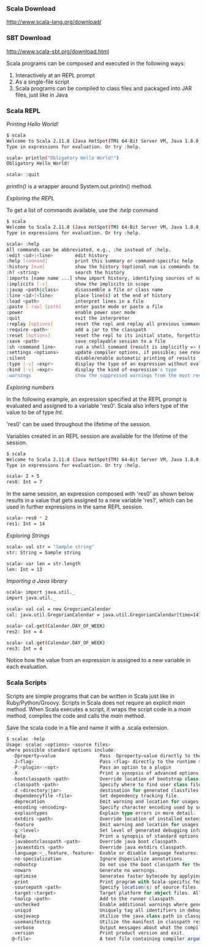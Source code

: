 ### Scala Download

http://www.scala-lang.org/download/

### SBT Download

http://www.scala-sbt.org/download.html

Scala programs can be composed and executed in the following ways:

1. Interactively at an REPL prompt
2. As a single-file script
3. Scala programs can be compiled to class files and packaged into JAR files, just like in Java

### Scala REPL

*Printing Hello World!*

```sh
$ scala
Welcome to Scala 2.11.8 (Java HotSpot(TM) 64-Bit Server VM, Java 1.8.0_91).
Type in expressions for evaluation. Or try :help.

scala> println("Obligatory Hello World!")
Obligatory Hello World!

scala> :quit
```

*println()* is a wrapper around System.out.println() method.


*Exploring the REPL*

To get a list of commands available, use the *:help* command 

```sh
$ scala
Welcome to Scala 2.11.8 (Java HotSpot(TM) 64-Bit Server VM, Java 1.8.0_91).
Type in expressions for evaluation. Or try :help.

scala> :help
All commands can be abbreviated, e.g., :he instead of :help.
:edit <id>|<line>        edit history
:help [command]          print this summary or command-specific help
:history [num]           show the history (optional num is commands to show)
:h? <string>             search the history
:imports [name name ...] show import history, identifying sources of names
:implicits [-v]          show the implicits in scope
:javap <path|class>      disassemble a file or class name
:line <id>|<line>        place line(s) at the end of history
:load <path>             interpret lines in a file
:paste [-raw] [path]     enter paste mode or paste a file
:power                   enable power user mode
:quit                    exit the interpreter
:replay [options]        reset the repl and replay all previous commands
:require <path>          add a jar to the classpath
:reset [options]         reset the repl to its initial state, forgetting all session entries
:save <path>             save replayable session to a file
:sh <command line>       run a shell command (result is implicitly => List[String])
:settings <options>      update compiler options, if possible; see reset
:silent                  disable/enable automatic printing of results
:type [-v] <expr>        display the type of an expression without evaluating it
:kind [-v] <expr>        display the kind of expression's type
:warnings                show the suppressed warnings from the most recent line which had any
```

*Exploring numbers*

In the following example, an expression specified at the REPL prompt is evaluated and assigned to a variable 'res0'. Scala also infers type of the value to be of type *Int*. 

'res0' can be used throughout the lifetime of the session. 

Variables created in an REPL session are available for the lifetime of the session. 

```sh
$ scala
Welcome to Scala 2.11.8 (Java HotSpot(TM) 64-Bit Server VM, Java 1.8.0_91).
Type in expressions for evaluation. Or try :help.

scala> 2 + 5
res0: Int = 7
```

In the same session, an expression composed with 'res0' as shown below results in a value that gets assigned to a new variable 'res1', which can be used in further expressions in the same REPL session.

```sh
scala> res0 * 2
res1: Int = 14
```

*Exploring Strings*

```sh
scala> val str = "Sample string"
str: String = Sample string

scala> var len = str.length
len: Int = 13
```

*Importing a Java library*

```sh
scala> import java.util._
import java.util._

scala> val cal = new GregorianCalendar
cal: java.util.GregorianCalendar = java.util.GregorianCalendar[time=1471487772489,areFieldsSet=true,areAllFieldsSet=true,lenient=true,zone=sun.util.calendar.ZoneInfo[id="America/New_York",offset=-18000000,dstSavings=3600000,useDaylight=true,transitions=235,lastRule=java.util.SimpleTimeZone[id=America/New_York,offset=-18000000,dstSavings=3600000,useDaylight=true,startYear=0,startMode=3,startMonth=2,startDay=8,startDayOfWeek=1,startTime=7200000,startTimeMode=0,endMode=3,endMonth=10,endDay=1,endDayOfWeek=1,endTime=7200000,endTimeMode=0]],firstDayOfWeek=1,minimalDaysInFirstWeek=1,ERA=1,YEAR=2016,MONTH=7,WEEK_OF_YEAR=34,WEEK_OF_MONTH=3,DAY_OF_MONTH=17,DAY_OF_YEAR=230,DAY_OF_WEEK=4,DAY_OF_WEEK_IN_MONTH=3,AM_PM=1,HOUR=10,HOUR_OF_DAY=22,MINUTE=36,SECOND=12,MILLISECOND=489,ZONE_OFFSET=-18000000,...

scala> cal.get(Calendar.DAY_OF_WEEK)
res2: Int = 4

scala> cal.get(Calendar.DAY_OF_WEEK)
res3: Int = 4
```

Notice how the value from an expression is assigned to a new variable in each evaluation.

### Scala Scripts

Scripts are simple programs that can be written in Scala just like in Ruby/Python/Groovy. Scripts in Scala does not require an explicit *main* method. When Scala executes a script, it wraps the script code in a *main* method, compiles the code and calls the *main* method. 

Save the scala code in a file and name it with a .scala extension.

```scala
$ scalac -help
Usage: scalac <options> <source files>
where possible standard options include:
  -Dproperty=value                Pass -Dproperty=value directly to the runtime system.
  -J<flag>                        Pass <flag> directly to the runtime system.
  -P:<plugin>:<opt>               Pass an option to a plugin
  -X                              Print a synopsis of advanced options.
  -bootclasspath <path>           Override location of bootstrap class files.
  -classpath <path>               Specify where to find user class files.
  -d <directory|jar>              destination for generated classfiles.
  -dependencyfile <file>          Set dependency tracking file.
  -deprecation                    Emit warning and location for usages of deprecated APIs.
  -encoding <encoding>            Specify character encoding used by source files.
  -explaintypes                   Explain type errors in more detail.
  -extdirs <path>                 Override location of installed extensions.
  -feature                        Emit warning and location for usages of features that should be imported explicitly.
  -g:<level>                      Set level of generated debugging info. (none,source,line,vars,notailcalls) default:vars
  -help                           Print a synopsis of standard options
  -javabootclasspath <path>       Override java boot classpath.
  -javaextdirs <path>             Override java extdirs classpath.
  -language:<_,feature,-feature>  Enable or disable language features: `_' for all, `-language:help' to list
  -no-specialization              Ignore @specialize annotations.
  -nobootcp                       Do not use the boot classpath for the scala jars.
  -nowarn                         Generate no warnings.
  -optimise                       Generates faster bytecode by applying optimisations to the program
  -print                          Print program with Scala-specific features removed.
  -sourcepath <path>              Specify location(s) of source files.
  -target:<target>                Target platform for object files. All JVM 1.5 targets are deprecated. (jvm-1.5,jvm-1.6,jvm-1.7,jvm-1.8) default:jvm-1.6
  -toolcp <path>                  Add to the runner classpath.
  -unchecked                      Enable additional warnings where generated code depends on assumptions.
  -uniqid                         Uniquely tag all identifiers in debugging output.
  -usejavacp                      Utilize the java.class.path in classpath resolution.
  -usemanifestcp                  Utilize the manifest in classpath resolution.
  -verbose                        Output messages about what the compiler is doing.
  -version                        Print product version and exit.
  @<file>                         A text file containing compiler arguments (options and source files)
```
